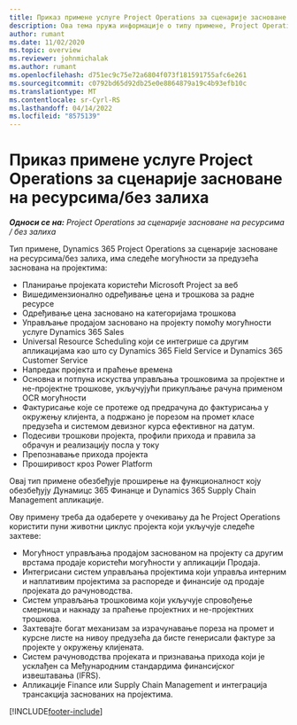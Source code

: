 ```yaml
---
title: Приказ примене услуге Project Operations за сценарије засноване на ресурсима/без залиха
description: Ова тема пружа информације о типу примене, Project Operations за сценарије засноване на ресурсима/без залиха.
author: rumant
ms.date: 11/02/2020
ms.topic: overview
ms.reviewer: johnmichalak
ms.author: rumant
ms.openlocfilehash: d751ec9c75e72a6804f073f181591755afc6e261
ms.sourcegitcommit: c0792bd65d92db25e0e8864879a19c4b93efb10c
ms.translationtype: MT
ms.contentlocale: sr-Cyrl-RS
ms.lasthandoff: 04/14/2022
ms.locfileid: "8575139"
---
```

# <a name="project-operations-for-resourcenon-stocked-based-scenarios-deployment-overview"></a>Приказ примене услуге Project Operations за сценарије засноване на ресурсима/без залиха

_**Односи се на:** Project Operations за сценарије засноване на ресурсима / без залиха_

Тип примене, Dynamics 365 Project Operations за сценарије засноване на ресурсима/без залиха, има следеће могућности за предузећа заснована на пројектима:

- Планирање пројеката користећи Microsoft Project за веб
- Вишедимензионално одређивање цена и трошкова за радне ресурсе
- Одређивање цена засновано на категоријама трошкова
- Управљање продајом засновано на пројекту помоћу могућности услуге Dynamics 365 Sales
- Universal Resource Scheduling који се интегрише са другим апликацијама као што су Dynamics 365 Field Service и Dynamics 365 Customer Service
- Напредак пројекта и праћење времена
- Основна и потпуна искуства управљања трошковима за пројектне и не-пројектне трошкове, укључујући прикупљање рачуна применом OCR могућности
- Фактурисање које се протеже од предрачуна до фактурисања у окружењу клијента, а подржано је порезом на промет класе предузећа и системом девизног курса ефективног на датум.
- Подесиви трошкови пројекта, профили прихода и правила за обрачун и реализацију посла у току
- Препознавање прихода пројекта
- Проширивост кроз Power Platform

Овај тип примене обезбеђује проширење на функционалност коју обезбеђују Дyнамицс 365 Финанце и Dynamics 365 Supply Chain Management апликације.

Ову примену треба да одаберете у очекивању да ће Project Operations користити пуни животни циклус пројекта који укључује следеће захтеве:

- Могућност управљања продајом заснованом на пројекту са другим врстама продаје користећи могућности у апликацији Продаја.
- Интегрисани систем управљања пројектима који управља интерним и наплативим пројектима за распореде и финансије од продаје пројеката до рачуноводства.
- Систем управљања трошковима који укључује спровођење смерница и накнаду за праћење пројектних и не-пројектних трошкова.
- Захтевајте богат механизам за израчунавање пореза на промет и курсне листе на нивоу предузећа да бисте генерисали фактуре за пројекте у окружењу клијената.
- Систем рачуноводства пројеката и признавања прихода који је усклађен са Међународним стандардима финансијског извештавања (IFRS).
- Апликације Finance или Supply Chain Management и интеграција трансакција заснованих на пројектима.


[!INCLUDE[footer-include](../includes/footer-banner.md)]